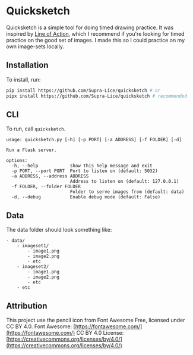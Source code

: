 # Quicksketch

Quicksketch is a simple tool for doing timed drawing practice. It was inspired by [Line of Action](https://line-of-action.com/),
which I recommend if you're looking for timed practice on the good set of images. I made this so I could practice on my own image-sets locally.

## Installation

To install, run:
```bash
pip install https://github.com/Supra-Lice/quicksketch # or
pipx install https://github.com/Supra-Lice/quicksketch # recommended
```

## CLI

To run, call `quicksketch`.
```
usage: quicksketch.py [-h] [-p PORT] [-a ADDRESS] [-f FOLDER] [-d]

Run a Flask server.

options:
  -h, --help            show this help message and exit
  -p PORT, --port PORT  Port to listen on (default: 5032)
  -a ADDRESS, --address ADDRESS
                        Address to listen on (default: 127.0.0.1)
  -f FOLDER, --folder FOLDER
                        Folder to serve images from (default: data)
  -d, --debug           Enable debug mode (default: False)

```

## Data
The data folder should look something like:
```
- data/
    - imageset1/
        - image1.png
        - image2.png
        - etc
    - imageset2/
        - image1.png
        - image2.png
        - etc
    - etc
```

## Attribution
This project use the pencil icon from Font Awesome Free, licensed under CC BY 4.0.
Font Awesome: [https://fontawesome.com/](https://fontawesome.com/)
CC BY 4.0 License: [https://creativecommons.org/licenses/by/4.0/](https://creativecommons.org/licenses/by/4.0/)
